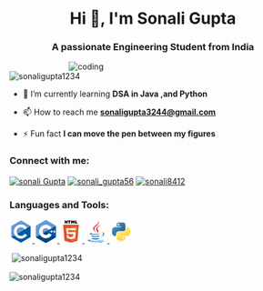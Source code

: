 <h1 align="center">Hi 👋, I'm Sonali Gupta</h1>
<h3 align="center">A passionate Engineering Student from India</h3>
<img align="right" alt="coding"width="400" src="https://cdn.dribbble.com/users/4055494/screenshots/15215756/media/d2b66c4ca0192aa26d103448b3d1518b.gif">


<p align="left"> <img src="https://komarev.com/ghpvc/?username=sonaligupta1234&label=Profile%20views&color=0e75b6&style=flat" alt="sonaligupta1234" /> </p>

- 🌱 I’m currently learning **DSA in Java ,and Python**

- 📫 How to reach me **sonaligupta3244@gmail.com**

- ⚡ Fun fact **I can move the pen between my figures**

<h3 align="left">Connect with me:</h3>
<p align="left">
<a href="https://linkedin.com/in/sonali Gupta" target="blank"><img align="center" src="https://raw.githubusercontent.com/rahuldkjain/github-profile-readme-generator/master/src/images/icons/Social/linked-in-alt.svg" alt="sonali Gupta" height="30" width="40" /></a>
<a href="https://instagram.com/sonali_gupta56" target="blank"><img align="center" src="https://raw.githubusercontent.com/rahuldkjain/github-profile-readme-generator/master/src/images/icons/Social/instagram.svg" alt="sonali_gupta56" height="30" width="40" /></a>
<a href="https://www.leetcode.com/sonali8412" target="blank"><img align="center" src="https://raw.githubusercontent.com/rahuldkjain/github-profile-readme-generator/master/src/images/icons/Social/leet-code.svg" alt="sonali8412" height="30" width="40" /></a>
</p>

<h3 align="left">Languages and Tools:</h3>
<p align="left"> <a href="https://www.cprogramming.com/" target="_blank" rel="noreferrer"> <img src="https://raw.githubusercontent.com/devicons/devicon/master/icons/c/c-original.svg" alt="c" width="40" height="40"/> </a> <a href="https://www.w3schools.com/cpp/" target="_blank" rel="noreferrer"> <img src="https://raw.githubusercontent.com/devicons/devicon/master/icons/cplusplus/cplusplus-original.svg" alt="cplusplus" width="40" height="40"/> </a> <a href="https://www.w3.org/html/" target="_blank" rel="noreferrer"> <img src="https://raw.githubusercontent.com/devicons/devicon/master/icons/html5/html5-original-wordmark.svg" alt="html5" width="40" height="40"/> </a> <a href="https://www.java.com" target="_blank" rel="noreferrer"> <img src="https://raw.githubusercontent.com/devicons/devicon/master/icons/java/java-original.svg" alt="java" width="40" height="40"/> </a> <a href="https://www.python.org" target="_blank" rel="noreferrer"> <img src="https://raw.githubusercontent.com/devicons/devicon/master/icons/python/python-original.svg" alt="python" width="40" height="40"/> </a> </p>

<p>&nbsp;<img align="center" src="https://github-readme-stats.vercel.app/api?username=sonaligupta1234&show_icons=true&locale=en" alt="sonaligupta1234" /></p>

<p><img align="center" src="https://github-readme-streak-stats.herokuapp.com/?user=sonaligupta1234&" alt="sonaligupta1234" /></p>
